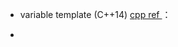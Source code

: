 


+ variable template (C++14) [cpp ref ](https://en.cppreference.com/w/cpp/language/variable_template)：

+ 